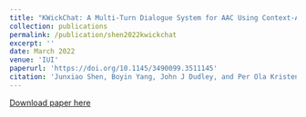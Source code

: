 ```yaml
---
title: "KWickChat: A Multi-Turn Dialogue System for AAC Using Context-Aware Sentence Generation by Bag-of-Keywords"
collection: publications
permalink: /publication/shen2022kwickchat
excerpt: ''
date: March 2022
venue: 'IUI'
paperurl: 'https://doi.org/10.1145/3490099.3511145'
citation: 'Junxiao Shen, Boyin Yang, John J Dudley, and Per Ola Kristensson. 2022. KWickChat: A Multi-Turn Dialogue System for AAC Using Context-Aware Sentence Generation by Bag-of-Keywords. In 27th International Conference on Intelligent User Interfaces (IUI 22). Association for Computing Machinery, New York, NY, USA, 853–867.'
---
```



[Download paper here](http://boyiny.github.io/files/shen2022kwickchat.pdf)
